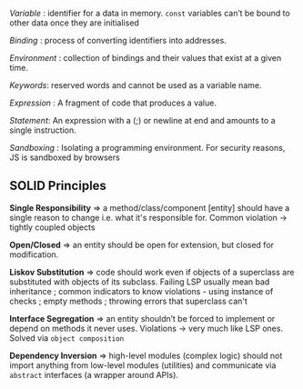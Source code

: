 _Variable_ : identifier for a data in memory. `const` variables can’t be bound to other data once they are initialised

_Binding_ : process of converting identifiers into addresses.

_Environment_ : collection of bindings and their values that exist at a given time.

_Keywords_: reserved words and cannot be used as a variable name.

_Expression_ : A fragment of code that produces a value.

_Statement_:  An expression with a (;) or newline at end and amounts to a single instruction.

_Sandboxing_ : Isolating a programming environment. For security reasons, JS is sandboxed by browsers


## SOLID Principles

**Single Responsibility** => a method/class/component [entity] should have a single reason to change i.e. what it's responsible for. Common violation -> tightly coupled objects

**Open/Closed** => an entity should be open for extension, but closed for modification.

**Liskov Substitution** => code should work even if objects of a superclass are substituted with objects of its subclass. Failing LSP usually mean bad inheritance ; common indicators to know violations - using instance of checks ; empty methods ; throwing errors that superclass can't

**Interface Segregation** => an entity shouldn’t be forced to implement or depend on methods it never uses. Violations -> very much like LSP ones. Solved via `object composition`

**Dependency Inversion** => high-level modules (complex logic) should not import anything from low-level modules (utilities)  and communicate via `abstract` interfaces (a wrapper around APIs).